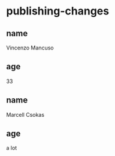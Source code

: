 # publishing-changes

## name

Vincenzo Mancuso

## age 

33

## name 

Marcell Csokas

## age 

a lot

